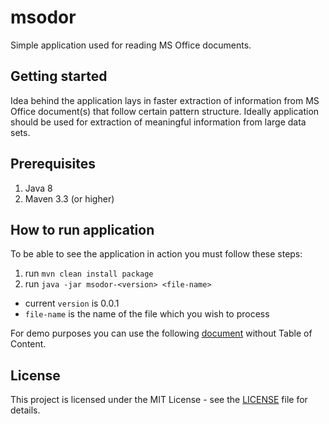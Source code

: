 # msodor

Simple application used for reading MS Office documents. 

## Getting started

Idea behind the application lays in faster extraction of information from MS Office document(s) that follow certain pattern structure. Ideally application should be used for extraction of meaningful information from large data sets.

## Prerequisites

1. Java 8
2. Maven 3.3 (or higher)

## How to run application

To be able to see the application in action you must follow these steps:

1. run `mvn clean install package`
2. run `java -jar msodor-<version> <file-name>`

  * current `version` is 0.0.1
  * `file-name` is the name of the file which you wish to process

For demo purposes you can use the following [document](http://zagreb.arhiv.hr/hr/hda/kinoteka/Hrvatski_DGM.doc) without Table of Content.

## License

This project is licensed under the MIT License - see the [LICENSE](LICENSE) file for details.